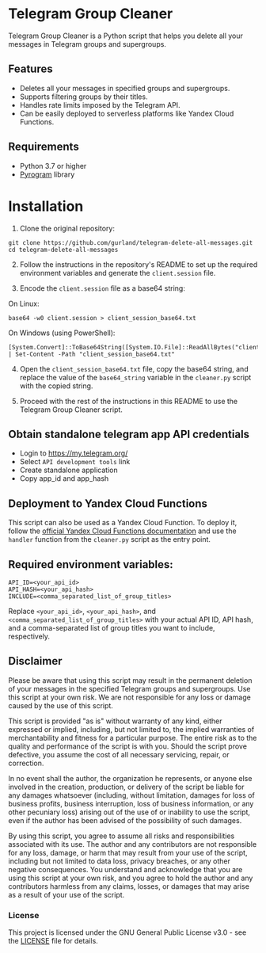 # Telegram Group Cleaner

Telegram Group Cleaner is a Python script that helps you delete all your messages in Telegram groups and supergroups.

## Features

- Deletes all your messages in specified groups and supergroups.
- Supports filtering groups by their titles.
- Handles rate limits imposed by the Telegram API.
- Can be easily deployed to serverless platforms like Yandex Cloud Functions.

## Requirements

- Python 3.7 or higher
- [Pyrogram](https://github.com/pyrogram/pyrogram) library

# Installation

1. Clone the original repository:

```
git clone https://github.com/gurland/telegram-delete-all-messages.git
cd telegram-delete-all-messages
```

2. Follow the instructions in the repository's README to set up the required environment variables and generate
   the `client.session` file.

3. Encode the `client.session` file as a base64 string:

On Linux:

```
base64 -w0 client.session > client_session_base64.txt
```

On Windows (using PowerShell):

```
[System.Convert]::ToBase64String([System.IO.File]::ReadAllBytes("client.session")) | Set-Content -Path "client_session_base64.txt"
```

4. Open the `client_session_base64.txt` file, copy the base64 string, and replace the value of the `base64_string`
   variable in the `cleaner.py` script with the copied string.

5. Proceed with the rest of the instructions in this README to use the Telegram Group Cleaner script.

## Obtain standalone telegram app API credentials

- Login to https://my.telegram.org/
- Select `API development tools` link
- Create standalone application
- Copy app_id and app_hash

## Deployment to Yandex Cloud Functions

This script can also be used as a Yandex Cloud Function. To deploy it, follow
the [official Yandex Cloud Functions documentation](https://cloud.yandex.com/en-ru/docs/functions/quickstart) and use
the `handler` function from the `cleaner.py` script as the entry point.

## Required environment variables:

```
API_ID=<your_api_id>
API_HASH=<your_api_hash>
INCLUDE=<comma_separated_list_of_group_titles>
```

Replace `<your_api_id>`, `<your_api_hash>`, and `<comma_separated_list_of_group_titles>` with your actual API ID, API
hash, and a comma-separated list of group titles you want to include, respectively.

## Disclaimer

Please be aware that using this script may result in the permanent deletion of your messages in the specified Telegram
groups and supergroups. Use this script at your own risk. We are not responsible for any loss or damage caused by the
use of this script.

This script is provided "as is" without warranty of any kind, either expressed or implied, including, but not limited
to, the implied warranties of merchantability and fitness for a particular purpose. The entire risk as to the quality
and performance of the script is with you. Should the script prove defective, you assume the cost of all necessary
servicing, repair, or correction.

In no event shall the author, the organization he represents, or anyone else involved in the creation, production, or
delivery of the script be liable for any damages whatsoever (including, without limitation, damages for loss of business
profits, business interruption, loss of business information, or any other pecuniary loss) arising out of the use of or
inability to use the script, even if the author has been advised of the possibility of such damages.

By using this script, you agree to assume all risks and responsibilities associated with its use. The author and any
contributors are not responsible for any loss, damage, or harm that may result from your use of the script, including
but not limited to data loss, privacy breaches, or any other negative consequences. You understand and acknowledge that
you are using this script at your own risk, and you agree to hold the author and any contributors harmless from any
claims, losses, or damages that may arise as a result of your use of the script.

### License

This project is licensed under the GNU General Public License v3.0 - see the [LICENSE](LICENSE) file for details.